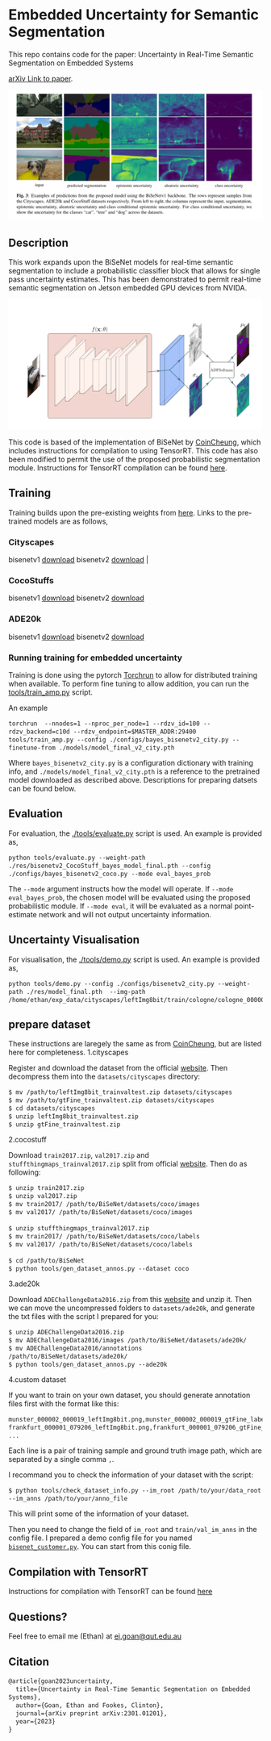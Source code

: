 # Embedded Uncertainty for Semantic Segmentation

This repo contains code for the paper: Uncertainty in Real-Time Semantic Segmentation on Embedded Systems 

[arXiv Link to paper](https://arxiv.org/abs/2301.01201). 

![example plots](assets/eu-seg-examples.png)


## Description

This work expands upon the BiSeNet models for real-time semantic segmentation to include a probabilistic classifier block that allows for single pass uncertainty estimates. This has been demonstrated to permit real-time semantic segmentation on Jetson embedded GPU devices from NVIDA.


![probabilistic model](assets/eu-seg-model.png)

This code is based of the implementation of BiSeNet by [CoinCheung](https://github.com/CoinCheung/BiSeNet), which includes instructions for compilation to using TensorRT. This code has also been modified to permit the use of the proposed probabilistic segmentation module. Instructions for TensorRT compilation can be found  [here](./tensorrt). 

## Training

Training builds upon the pre-existing weights from [here](https://github.com/CoinCheung/BiSeNet). Links to the pre-trained models are as follows,

### Cityscapes
bisenetv1 [download](https://github.com/CoinCheung/BiSeNet/releases/download/0.0.0/model_final_v1_city_new.pth)
bisenetv2  [download](https://github.com/CoinCheung/BiSeNet/releases/download/0.0.0/model_final_v2_city.pth) |

### CocoStuffs
bisenetv1 [download](https://github.com/CoinCheung/BiSeNet/releases/download/0.0.0/model_final_v1_coco_new.pth) 
bisenetv2  [download](https://github.com/CoinCheung/BiSeNet/releases/download/0.0.0/model_final_v2_coco.pth) 

### ADE20k
bisenetv1 [download](https://github.com/CoinCheung/BiSeNet/releases/download/0.0.0/model_final_v1_ade20k.pth)
bisenetv2 [download](https://github.com/CoinCheung/BiSeNet/releases/download/0.0.0/model_final_v2_ade20k.pth)


### Running training for embedded uncertainty

Training is done using the pytorch [Torchrun](https://pytorch.org/docs/stable/elastic/run.html) to allow for distributed training when available. To perform fine tuning to allow addition, you can run the [tools/train_amp.py](./tools/train_amp.py) script.

An example
``` shell
torchrun  --nnodes=1 --nproc_per_node=1 --rdzv_id=100 --rdzv_backend=c10d --rdzv_endpoint=$MASTER_ADDR:29400  tools/train_amp.py --config ./configs/bayes_bisenetv2_city.py --finetune-from ./models/model_final_v2_city.pth
```

Where `bayes_bisenetv2_city.py` is a configuration dictionary with training info, and `./models/model_final_v2_city.pth` is a reference to the pretrained model downloaded as described above. Descriptions for preparing datsets can be found below.


## Evaluation 

For evaluation, the [./tools/evaluate.py](./tools/evaluate.py) script is used. An example is provided as,

``` shell
python tools/evaluate.py --weight-path ./res/bisenetv2_CocoStuff_bayes_model_final.pth --config ./configs/bayes_bisenetv2_coco.py --mode eval_bayes_prob
```

The `--mode` argument instructs how the model will operate. If `--mode eval_bayes_prob`, the chosen model will be evaluated using the proposed probabilistic module. If `--mode eval`, it will be evaluated as a normal point-estimate network and will not output uncertainty information.

## Uncertainty Visualisation 


For visualisation, the [./tools/demo.py](./tools/demo.py) script is used. An example is provided as,

``` shell
python tools/demo.py --config ./configs/bisenetv2_city.py --weight-path ./res/model_final.pth  --img-path /home/ethan/exp_data/cityscapes/leftImg8bit/train/cologne/cologne_000000_000019_leftImg8bit.png 
```


## prepare dataset

These instructions are laregely the same as from  [CoinCheung](https://github.com/CoinCheung/BiSeNet), but are listed here for completeness.
1.cityscapes  

Register and download the dataset from the official [website](https://www.cityscapes-dataset.com/). Then decompress them into the `datasets/cityscapes` directory:  
```
$ mv /path/to/leftImg8bit_trainvaltest.zip datasets/cityscapes
$ mv /path/to/gtFine_trainvaltest.zip datasets/cityscapes
$ cd datasets/cityscapes
$ unzip leftImg8bit_trainvaltest.zip
$ unzip gtFine_trainvaltest.zip
```

2.cocostuff   

Download `train2017.zip`, `val2017.zip` and `stuffthingmaps_trainval2017.zip` split from official [website](https://cocodataset.org/#download). Then do as following:  
```
$ unzip train2017.zip
$ unzip val2017.zip
$ mv train2017/ /path/to/BiSeNet/datasets/coco/images
$ mv val2017/ /path/to/BiSeNet/datasets/coco/images

$ unzip stuffthingmaps_trainval2017.zip
$ mv train2017/ /path/to/BiSeNet/datasets/coco/labels
$ mv val2017/ /path/to/BiSeNet/datasets/coco/labels

$ cd /path/to/BiSeNet
$ python tools/gen_dataset_annos.py --dataset coco
```

3.ade20k

Download `ADEChallengeData2016.zip` from this [website](http://sceneparsing.csail.mit.edu/) and unzip it. Then we can move the uncompressed folders to `datasets/ade20k`, and generate the txt files with the script I prepared for you:  
```
$ unzip ADEChallengeData2016.zip
$ mv ADEChallengeData2016/images /path/to/BiSeNet/datasets/ade20k/
$ mv ADEChallengeData2016/annotations /path/to/BiSeNet/datasets/ade20k/
$ python tools/gen_dataset_annos.py --ade20k
```


4.custom dataset  

If you want to train on your own dataset, you should generate annotation files first with the format like this: 
```
munster_000002_000019_leftImg8bit.png,munster_000002_000019_gtFine_labelIds.png
frankfurt_000001_079206_leftImg8bit.png,frankfurt_000001_079206_gtFine_labelIds.png
...
```
Each line is a pair of training sample and ground truth image path, which are separated by a single comma `,`.   

I recommand you to check the information of your dataset with the script:  
```
$ python tools/check_dataset_info.py --im_root /path/to/your/data_root --im_anns /path/to/your/anno_file
```
This will print some of the information of your dataset.  

Then you need to change the field of `im_root` and `train/val_im_anns` in the config file. I prepared a demo config file for you named [`bisenet_customer.py`](./configs/bisenet_customer.py). You can start from this conig file.

## Compilation with TensorRT
Instructions for compilation with TensorRT can be found [here](./tensorrt/README.md)

## Questions?
Feel free to email me (Ethan) at ej.goan@qut.edu.au

## Citation

``` 
@article{goan2023uncertainty,
  title={Uncertainty in Real-Time Semantic Segmentation on Embedded Systems},
  author={Goan, Ethan and Fookes, Clinton},
  journal={arXiv preprint arXiv:2301.01201},
  year={2023}
}
```
